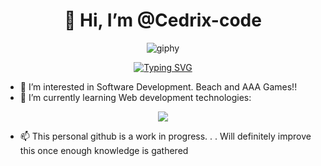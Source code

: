 <h1 align="center"> 👋 Hi, I’m @Cedrix-code </h1>

<section align="center">

![giphy](https://user-images.githubusercontent.com/128242507/234369441-92c732b0-d282-4bc5-b3f0-89bffcd34932.gif)

[![Typing SVG](https://readme-typing-svg.demolab.com?font=Manjari&pause=500&color=ECC30B&vCenter=true&width=435&lines=I+am+Lance+Cedric%2C+your+frontend+friend!;Cracking+my+head+every+now+and+then;+to+make+it+in+Tech+Industry😁)](https://git.io/typing-svg)
</section>

- 👀 I’m interested in Software Development. Beach and AAA Games!!
- 🌱 I’m currently learning Web development technologies:
<p align="center">
  <a href="https://skillicons.dev">
    <img src="https://skillicons.dev/icons?i=html,css,javascript,typescript, reactjs, nextjs, adobeillustrator" />
  </a>
</p>

- 📫 This personal github is a work in progress. . . Will definitely improve this once enough knowledge is gathered


<!---
Cedrix-code/Cedrix-code is a ✨ special ✨ repository because its `README.md` (this file) appears on your GitHub profile.
You can click the Preview link to take a look at your changes.
--->
